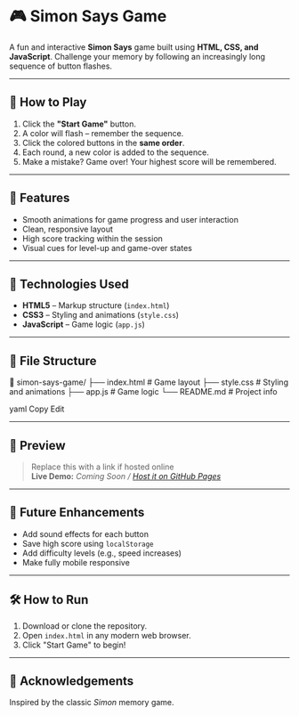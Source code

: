 # 🎮 Simon Says Game

A fun and interactive **Simon Says** game built using **HTML, CSS, and JavaScript**. Challenge your memory by following an increasingly long sequence of button flashes.


---

## 🧠 How to Play

1. Click the **"Start Game"** button.
2. A color will flash – remember the sequence.
3. Click the colored buttons in the **same order**.
4. Each round, a new color is added to the sequence.
5. Make a mistake? Game over! Your highest score will be remembered.

---

## 🚀 Features

- Smooth animations for game progress and user interaction
- Clean, responsive layout
- High score tracking within the session
- Visual cues for level-up and game-over states

---

## 🔧 Technologies Used

- **HTML5** – Markup structure (`index.html`)
- **CSS3** – Styling and animations (`style.css`)
- **JavaScript** – Game logic (`app.js`)

---

## 📁 File Structure

📂 simon-says-game/
├── index.html # Game layout
├── style.css # Styling and animations
├── app.js # Game logic
└── README.md # Project info

yaml
Copy
Edit

---

## 📸 Preview

> Replace this with a link if hosted online  
**Live Demo:** *Coming Soon / [Host it on GitHub Pages](https://pages.github.com/)*

---

## 📌 Future Enhancements

- Add sound effects for each button
- Save high score using `localStorage`
- Add difficulty levels (e.g., speed increases)
- Make fully mobile responsive

---

## 🛠 How to Run

1. Download or clone the repository.
2. Open `index.html` in any modern web browser.
3. Click "Start Game" to begin!

---

## 🙌 Acknowledgements

Inspired by the classic *Simon* memory game.


